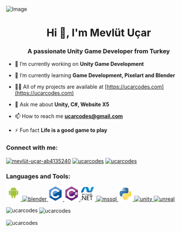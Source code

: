 ![Image](https://i.hizliresim.com/1ijmrgc.jpg)
<h1 align="center">Hi 👋, I'm Mevlüt Uçar</h1>
<h3 align="center">A passionate Unity Game Developer from Turkey</h3>

- 🔭 I’m currently working on **Unity Game Development**

- 🌱 I’m currently learning **Game Development, Pixelart and Blender**

- 👨‍💻 All of my projects are available at [https://ucarcodes.com](https://ucarcodes.com)

- 💬 Ask me about **Unity, C#, Website X5**

- 📫 How to reach me **ucarcodes@gmail.com**

- ⚡ Fun fact **Life is a good game to play**

<h3 align="left">Connect with me:</h3>
<p align="left">
<a href="https://linkedin.com/in/mevlüt-uçar-ab4135240" target="blank"><img align="center" src="https://raw.githubusercontent.com/rahuldkjain/github-profile-readme-generator/master/src/images/icons/Social/linked-in-alt.svg" alt="mevlüt-uçar-ab4135240" height="30" width="40" /></a>
<a href="https://instagram.com/ucarcodes" target="blank"><img align="center" src="https://raw.githubusercontent.com/rahuldkjain/github-profile-readme-generator/master/src/images/icons/Social/instagram.svg" alt="ucarcodes" height="30" width="40" /></a>
<a href="https://www.youtube.com/c/ucarcodes" target="blank"><img align="center" src="https://raw.githubusercontent.com/rahuldkjain/github-profile-readme-generator/master/src/images/icons/Social/youtube.svg" alt="ucarcodes" height="30" width="40" /></a>
</p>

<h3 align="left">Languages and Tools:</h3>
<p align="left"> <a href="https://developer.android.com" target="_blank" rel="noreferrer"> <img src="https://raw.githubusercontent.com/devicons/devicon/master/icons/android/android-original-wordmark.svg" alt="android" width="40" height="40"/> </a> <a href="https://www.blender.org/" target="_blank" rel="noreferrer"> <img src="https://download.blender.org/branding/community/blender_community_badge_white.svg" alt="blender" width="40" height="40"/> </a> <a href="https://www.cprogramming.com/" target="_blank" rel="noreferrer"> <img src="https://raw.githubusercontent.com/devicons/devicon/master/icons/c/c-original.svg" alt="c" width="40" height="40"/> </a> <a href="https://www.w3schools.com/cs/" target="_blank" rel="noreferrer"> <img src="https://raw.githubusercontent.com/devicons/devicon/master/icons/csharp/csharp-original.svg" alt="csharp" width="40" height="40"/> </a> <a href="https://dotnet.microsoft.com/" target="_blank" rel="noreferrer"> <img src="https://raw.githubusercontent.com/devicons/devicon/master/icons/dot-net/dot-net-original-wordmark.svg" alt="dotnet" width="40" height="40"/> </a> <a href="https://www.microsoft.com/en-us/sql-server" target="_blank" rel="noreferrer"> <img src="https://www.svgrepo.com/show/303229/microsoft-sql-server-logo.svg" alt="mssql" width="40" height="40"/> </a> <a href="https://www.python.org" target="_blank" rel="noreferrer"> <img src="https://raw.githubusercontent.com/devicons/devicon/master/icons/python/python-original.svg" alt="python" width="40" height="40"/> </a> <a href="https://unity.com/" target="_blank" rel="noreferrer"> <img src="https://www.vectorlogo.zone/logos/unity3d/unity3d-icon.svg" alt="unity" width="40" height="40"/> </a> <a href="https://unrealengine.com/" target="_blank" rel="noreferrer"> <img src="https://raw.githubusercontent.com/kenangundogan/fontisto/036b7eca71aab1bef8e6a0518f7329f13ed62f6b/icons/svg/brand/unreal-engine.svg" alt="unreal" width="40" height="40"/> </a> </p>

<p><img align="left" src="https://github-readme-stats.vercel.app/api/top-langs?username=ucarcodes&show_icons=true&locale=en&layout=compact" alt="ucarcodes" /></p>

<p>&nbsp;<img align="center" src="https://github-readme-stats.vercel.app/api?username=ucarcodes&show_icons=true&locale=en" alt="ucarcodes" /></p>

<p><img align="center" src="https://github-readme-streak-stats.herokuapp.com/?user=ucarcodes&" alt="ucarcodes" /></p>

